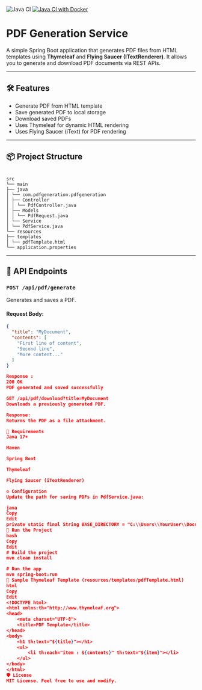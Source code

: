 ![Java CI](https://github.com/<your-username>/<your-repo>/actions/workflows/ci.yml/badge.svg)
[![Java CI with Docker](https://github.com/Srikantmahapatro0/pdf-template-generator/actions/workflows/ci.yml/badge.svg)](https://github.com/Srikantmahapatro0/pdf-template-generator/actions/workflows/ci.yml)
# PDF Generation Service

A simple Spring Boot application that generates PDF files from HTML templates using **Thymeleaf** and **Flying Saucer (ITextRenderer)**. It allows you to generate and download PDF documents via REST APIs.

---

## 🛠 Features

- Generate PDF from HTML template
- Save generated PDF to local storage
- Download saved PDFs
- Uses Thymeleaf for dynamic HTML rendering
- Uses Flying Saucer (iText) for PDF rendering

---

## 📦 Project Structure
```

src
└── main
├── java
│ └── com.pdfgeneration.pdfgeneration
│ ├── Controller
│ │ └── PdfController.java
│ ├── Models
│ │ └── PdfRequest.java
│ └── Service
│ └── PdfService.java
└── resources
├── templates
│ └── pdfTemplate.html
└── application.properties
```

---

## 📄 API Endpoints

### `POST /api/pdf/generate`

Generates and saves a PDF.

#### Request Body:
```json
{
  "title": "MyDocument",
  "contents": [
    "First line of content",
    "Second line",
    "More content..."
  ]
}

Response :
200 OK
PDF generated and saved successfully

GET /api/pdf/download?title=MyDocument
Downloads a previously generated PDF.

Response:
Returns the PDF as a file attachment.

🧰 Requirements
Java 17+

Maven

Spring Boot

Thymeleaf

Flying Saucer (iTextRenderer)

⚙️ Configuration
Update the path for saving PDFs in PdfService.java:

java
Copy
Edit
private static final String BASE_DIRECTORY = "C:\\Users\\YourUser\\Documents\\PDFGeneration";
🧪 Run the Project
bash
Copy
Edit
# Build the project
mvn clean install

# Run the app
mvn spring-boot:run
📑 Sample Thymeleaf Template (resources/templates/pdfTemplate.html)
html
Copy
Edit
<!DOCTYPE html>
<html xmlns:th="http://www.thymeleaf.org">
<head>
    <meta charset="UTF-8">
    <title>PDF Template</title>
</head>
<body>
    <h1 th:text="${title}"></h1>
    <ul>
        <li th:each="item : ${contents}" th:text="${item}"></li>
    </ul>
</body>
</html>
🛡 License
MIT License. Feel free to use and modify.





